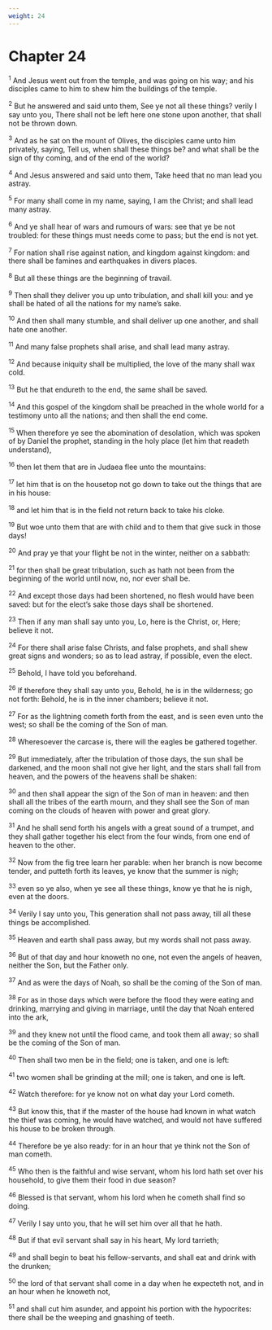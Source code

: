 ```yaml
---
weight: 24
---
```


# Chapter 24

<sup>1</sup> And Jesus went out from the temple, and was going on his way; and his disciples came to him to shew him the buildings of the temple. 

<sup>2</sup> But he answered and said unto them, See ye not all these things? verily I say unto you, There shall not be left here one stone upon another, that shall not be thrown down. 

<sup>3</sup> And as he sat on the mount of Olives, the disciples came unto him privately, saying, Tell us, when shall these things be? and what shall be the sign of thy coming, and of the end of the world? 

<sup>4</sup> And Jesus answered and said unto them, Take heed that no man lead you astray. 

<sup>5</sup> For many shall come in my name, saying, I am the Christ; and shall lead many astray. 

<sup>6</sup> And ye shall hear of wars and rumours of wars: see that ye be not troubled: for these things must needs come to pass; but the end is not yet. 

<sup>7</sup> For nation shall rise against nation, and kingdom against kingdom: and there shall be famines and earthquakes in divers places. 

<sup>8</sup> But all these things are the beginning of travail. 

<sup>9</sup> Then shall they deliver you up unto tribulation, and shall kill you: and ye shall be hated of all the nations for my name’s sake. 

<sup>10</sup> And then shall many stumble, and shall deliver up one another, and shall hate one another. 

<sup>11</sup> And many false prophets shall arise, and shall lead many astray. 

<sup>12</sup> And because iniquity shall be multiplied, the love of the many shall wax cold. 

<sup>13</sup> But he that endureth to the end, the same shall be saved. 

<sup>14</sup> And this gospel of the kingdom shall be preached in the whole world for a testimony unto all the nations; and then shall the end come. 

<sup>15</sup> When therefore ye see the abomination of desolation, which was spoken of by Daniel the prophet, standing in the holy place (let him that readeth understand), 

<sup>16</sup> then let them that are in Judaea flee unto the mountains: 

<sup>17</sup> let him that is on the housetop not go down to take out the things that are in his house: 

<sup>18</sup> and let him that is in the field not return back to take his cloke. 

<sup>19</sup> But woe unto them that are with child and to them that give suck in those days! 

<sup>20</sup> And pray ye that your flight be not in the winter, neither on a sabbath: 

<sup>21</sup> for then shall be great tribulation, such as hath not been from the beginning of the world until now, no, nor ever shall be. 

<sup>22</sup> And except those days had been shortened, no flesh would have been saved: but for the elect’s sake those days shall be shortened. 

<sup>23</sup> Then if any man shall say unto you, Lo, here is the Christ, or, Here; believe it not. 

<sup>24</sup> For there shall arise false Christs, and false prophets, and shall shew great signs and wonders; so as to lead astray, if possible, even the elect. 

<sup>25</sup> Behold, I have told you beforehand. 

<sup>26</sup> If therefore they shall say unto you, Behold, he is in the wilderness; go not forth: Behold, he is in the inner chambers; believe it not. 

<sup>27</sup> For as the lightning cometh forth from the east, and is seen even unto the west; so shall be the coming of the Son of man. 

<sup>28</sup> Wheresoever the carcase is, there will the eagles be gathered together. 

<sup>29</sup> But immediately, after the tribulation of those days, the sun shall be darkened, and the moon shall not give her light, and the stars shall fall from heaven, and the powers of the heavens shall be shaken: 

<sup>30</sup> and then shall appear the sign of the Son of man in heaven: and then shall all the tribes of the earth mourn, and they shall see the Son of man coming on the clouds of heaven with power and great glory. 

<sup>31</sup> And he shall send forth his angels with a great sound of a trumpet, and they shall gather together his elect from the four winds, from one end of heaven to the other. 

<sup>32</sup> Now from the fig tree learn her parable: when her branch is now become tender, and putteth forth its leaves, ye know that the summer is nigh; 

<sup>33</sup> even so ye also, when ye see all these things, know ye that he is nigh, even at the doors. 

<sup>34</sup> Verily I say unto you, This generation shall not pass away, till all these things be accomplished. 

<sup>35</sup> Heaven and earth shall pass away, but my words shall not pass away. 

<sup>36</sup> But of that day and hour knoweth no one, not even the angels of heaven, neither the Son, but the Father only. 

<sup>37</sup> And as were the days of Noah, so shall be the coming of the Son of man. 

<sup>38</sup> For as in those days which were before the flood they were eating and drinking, marrying and giving in marriage, until the day that Noah entered into the ark, 

<sup>39</sup> and they knew not until the flood came, and took them all away; so shall be the coming of the Son of man. 

<sup>40</sup> Then shall two men be in the field; one is taken, and one is left: 

<sup>41</sup> two women shall be grinding at the mill; one is taken, and one is left. 

<sup>42</sup> Watch therefore: for ye know not on what day your Lord cometh. 

<sup>43</sup> But know this, that if the master of the house had known in what watch the thief was coming, he would have watched, and would not have suffered his house to be broken through. 

<sup>44</sup> Therefore be ye also ready: for in an hour that ye think not the Son of man cometh. 

<sup>45</sup> Who then is the faithful and wise servant, whom his lord hath set over his household, to give them their food in due season? 

<sup>46</sup> Blessed is that servant, whom his lord when he cometh shall find so doing. 

<sup>47</sup> Verily I say unto you, that he will set him over all that he hath. 

<sup>48</sup> But if that evil servant shall say in his heart, My lord tarrieth; 

<sup>49</sup> and shall begin to beat his fellow-servants, and shall eat and drink with the drunken; 

<sup>50</sup> the lord of that servant shall come in a day when he expecteth not, and in an hour when he knoweth not, 

<sup>51</sup> and shall cut him asunder, and appoint his portion with the hypocrites: there shall be the weeping and gnashing of teeth. 


